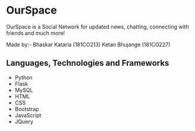 # OurSpace


OurSpace is a Social Network for updated news, chatting, connecting with friends and much more!

Made by:-
Bhaskar Kataria (181CO213)
Ketan Bhujange (181CO227)

## Languages, Technologies and Frameworks
- Python
- Flask
- MySQL
- HTML
- CSS
- Bootstrap
- JavaScript
- JQuery
